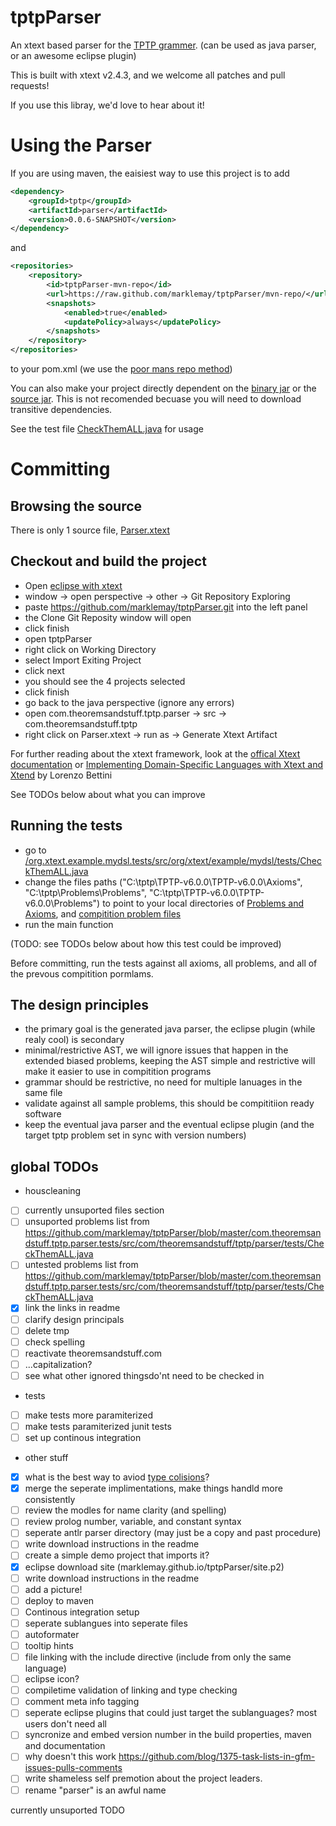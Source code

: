 tptpParser
==========

An xtext based parser for the [TPTP grammer](http://www.cs.miami.edu/~tptp).  (can be used as java parser, or an awesome eclipse plugin)

This is built with xtext v2.4.3, and we welcome all patches and pull requests!

If you use this libray, we'd love to hear about it!

Using the Parser
==========
If you are using maven, the eaisiest way to use this project is to add
```xml
<dependency>
	<groupId>tptp</groupId>
	<artifactId>parser</artifactId>
	<version>0.0.6-SNAPSHOT</version>
</dependency>
```
and
```xml
<repositories>
	<repository>
		<id>tptpParser-mvn-repo</id>
		<url>https://raw.github.com/marklemay/tptpParser/mvn-repo/</url>
		<snapshots>
			<enabled>true</enabled>
			<updatePolicy>always</updatePolicy>
		</snapshots>
	</repository>
</repositories>
```
to your pom.xml (we use the [poor mans repo method](http://stackoverflow.com/questions/14013644/hosting-a-maven-repository-on-github?answertab=votes#tab-top))


You can also make your project directly dependent on the [binary jar](https://raw.github.com/marklemay/tptpParser/mvn-repo/tptp/parser/0.0.6-SNAPSHOT/parser-0.0.6-20140121.033204-1.jar) or the [source jar](https://raw.github.com/marklemay/tptpParser/mvn-repo/tptp/parser/0.0.6-SNAPSHOT/parser-0.0.6-20140121.033204-1.jar).  This is not recomended becuase you will need to download transitive dependencies.

See the test file [CheckThemALL.java](https://github.com/marklemay/tptpParser/blob/master/com.theoremsandstuff.tptp.parser.tests/src/com/theoremsandstuff/tptp/parser/tests/CheckThemALL.java) for usage 


Committing
==========

Browsing the source
----------
There is only 1 source file, [Parser.xtext](https://github.com/marklemay/tptpParser/blob/master/com.theoremsandstuff.tptp.parser/src/com/theoremsandstuff/tptp/Parser.xtext)

Checkout and build the project
----------
* Open [eclipse with xtext](http://www.eclipse.org/Xtext/download.html)
* window -> open perspective -> other -> Git Repository Exploring
* paste https://github.com/marklemay/tptpParser.git into the left panel
* the Clone Git Reposity window will open
* click finish
* open tptpParser
* right click on Working Directory
* select Import Exiting Project
* click next
* you should see the 4 projects selected
* click finish
* go back to the java perspective (ignore any errors)
* open com.theoremsandstuff.tptp.parser -> src -> com.theoremsandstuff.tptp
* right click on Parser.xtext -> run as -> Generate Xtext Artifact

For further reading about the xtext framework, look at the [offical Xtext documentation](http://www.eclipse.org/Xtext/documentation.html) or [Implementing Domain-Specific Languages with Xtext and Xtend](http://www.safariflow.com/library/view/Implementing-Domain-Specific-Languages-with-Xtext-and-Xtend/9781782160304/) by Lorenzo Bettini

See TODOs below about what you can improve

Running the tests
----------
* go to [/org.xtext.example.mydsl.tests/src/org/xtext/example/mydsl/tests/CheckThemALL.java](https://github.com/marklemay/tptpParser/blob/master/com.theoremsandstuff.tptp.parser.tests/src/com/theoremsandstuff/tptp/parser/tests/CheckThemALL.java)
* change the files paths ("C:\\tptp\\TPTP-v6.0.0\\TPTP-v6.0.0\\Axioms", "C:\\tptp\\Problems\\Problems", "C:\\tptp\\TPTP-v6.0.0\\TPTP-v6.0.0\\Problems") to point to your local directories of [Problems and Axioms](http://www.cs.miami.edu/~tptp/TPTP/Distribution/TPTP-v6.0.0.tgz), and [compitition problem files](http://www.cs.miami.edu/~tptp/CASC/24/Problems.tgz)
* run the main function

(TODO: see TODOs below about how this test could be improved)

Before committing, run the tests against all axioms, all problems, and all of the prevous compitition pormlams.



The design principles
----------
 * the primary goal is the generated java parser, the eclipse plugin (while realy cool) is secondary
 * minimal/restrictive AST, we will ignore issues that happen in the extended biased problems, keeping the AST simple and restrictive will make it easier to use in compitition programs
 * grammar should be restrictive, no need for multiple lanuages in the same file
 * validate against all sample problems, this should be compititiion ready software
 * keep the eventual java parser and the eventual eclipse plugin (and the target tptp problem set in sync with version numbers)

global TODOs
----------
- houscleaning
 - [ ] currently unsuported files section
  - [ ] unsuported problems list from https://github.com/marklemay/tptpParser/blob/master/com.theoremsandstuff.tptp.parser.tests/src/com/theoremsandstuff/tptp/parser/tests/CheckThemALL.java
  - [ ] untested problems list from https://github.com/marklemay/tptpParser/blob/master/com.theoremsandstuff.tptp.parser.tests/src/com/theoremsandstuff/tptp/parser/tests/CheckThemALL.java
 - [x] link the links in readme
 - [ ] clarify design principals
 - [ ] delete tmp
 - [ ] check spelling
 - [ ] reactivate theoremsandstuff.com
 - [ ] ...capitalization?
 - [ ] see what other ignored thingsdo'nt need to be checked in
- tests
 - [ ] make tests more paramiterized
 - [ ] make tests paramiterized junit tests
 - [ ] set up continous integration
- other stuff
- [x] what is the best way to aviod [type colisions](http://stackoverflow.com/questions/20253044/string-constants-causeing-unexpected-type-collisions-in-xtext/20280540?noredirect=1#20280540)? 
- [x] merge the seperate implimentations, make things handld more consistently
- [ ] review the modles for name clarity (and spelling)
- [ ] review prolog number, variable, and constant syntax
- [ ] seperate antlr parser directory (may just be a copy and past procedure)
 - [ ] write download instructions in the readme
 - [ ] create a simple demo project that imports it?
- [x] eclipse download site (marklemay.github.io/tptpParser/site.p2)
 - [ ] write download instructions in the readme
 - [ ] add a picture!
- [ ] deploy to maven
- [ ] Continous integration setup
- [ ] seperate sublangues into seperate files
- [ ] autoformater
- [ ] tooltip hints
- [ ] file linking with the include directive (include from only the same language)
- [ ] eclipse icon?
- [ ] compiletime validation of linking and type checking
- [ ] comment meta info tagging
- [ ] seperate eclipse plugins that could just target the sublanguages? most users don't need all 
- [ ] syncronize and embed version number in the build properties, maven and documentation
- [ ] why doesn't this work https://github.com/blog/1375-task-lists-in-gfm-issues-pulls-comments
- [ ] write shameless self premotion about the project leaders.
- [ ] rename "parser" is an awful name

currently unsuported
TODO
